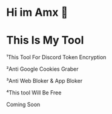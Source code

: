 # Hi im Amx 👋

# This Is My Tool

¹This Tool For Discord Token Encryption

²Anti Google Cookies Graber

³Anti Web Bloker & App Bloker

⁴This tool Will Be Free

Coming Soon

